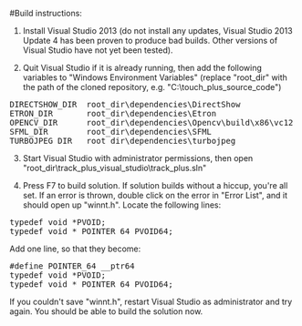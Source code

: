 #Build instructions:
1. Install Visual Studio 2013 (do not install any updates, Visual Studio 2013 Update 4 has been proven to produce bad builds. Other versions of Visual Studio have not yet been tested).

2. Quit Visual Studio if it is already running, then add the following variables to "Windows Environment Variables" (replace "root_dir" with the path of the cloned repository, e.g. "C:\touch_plus_source_code")
<pre>
DIRECTSHOW_DIR  root_dir\dependencies\DirectShow
ETRON_DIR       root_dir\dependencies\Etron
OPENCV_DIR      root_dir\dependencies\Opencv\build\x86\vc12
SFML_DIR        root_dir\dependencies\SFML
TURBOJPEG_DIR   root_dir\dependencies\turbojpeg
</pre>

3. Start Visual Studio with administrator permissions, then open "root_dir\track_plus_visual_studio\track_plus.sln"

4. Press F7 to build solution. If solution builds without a hiccup, you're all set. If an error is thrown, double click on the error in "Error List", and it should open up "winnt.h". Locate the following lines:
<pre>
typedef void *PVOID;
typedef void * POINTER_64 PVOID64;
</pre>
Add one line, so that they become:
<pre>
#define POINTER_64 __ptr64
typedef void *PVOID;
typedef void * POINTER_64 PVOID64;
</pre>
If you couldn't save "winnt.h", restart Visual Studio as administrator and try again. You should be able to build the solution now.
